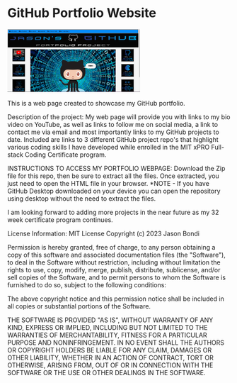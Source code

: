 # GitHub Portfolio Website
<a href="file:///C:/Users/jbond/OneDrive/Desktop/GitHub%20Portfolio%20Project.html">
<img src= "websitescreen.png" width='300'/> </a>

This is a web page created to showcase my GitHub portfolio.

Description of the project: My web page will provide you with links to my bio video on YouTube, as well as links to follow me on social media, a link to contact me via email and most importantly links to my GitHub projects to date. Included are links to 3 different GitHub project repo's that highlight various coding skills I have developed while enrolled in the MIT xPRO Full-stack Coding Certificate program. 

INSTRUCTIONS TO ACCESS MY PORTFOLIO WEBPAGE: Download the Zip file for this repo, then be sure to extract all the files. Once extracted, you just need to open the HTML file in your browser. *NOTE - If you have GitHub Desktop downloaded on your device you can open the repository using desktop without the need to extract the files.

I am looking forward to adding more projects in the near future as my 32 week certificate program continues.

License Information: MIT License Copyright (c) 2023 Jason Bondi

Permission is hereby granted, free of charge, to any person obtaining a copy of this software and associated documentation files (the "Software"), to deal in the Software without restriction, including without limitation the rights to use, copy, modify, merge, publish, distribute, sublicense, and/or sell copies of the Software, and to permit persons to whom the Software is furnished to do so, subject to the following conditions:

The above copyright notice and this permission notice shall be included in all copies or substantial portions of the Software.

THE SOFTWARE IS PROVIDED "AS IS", WITHOUT WARRANTY OF ANY KIND, EXPRESS OR IMPLIED, INCLUDING BUT NOT LIMITED TO THE WARRANTIES OF MERCHANTABILITY, FITNESS FOR A PARTICULAR PURPOSE AND NONINFRINGEMENT. IN NO EVENT SHALL THE AUTHORS OR COPYRIGHT HOLDERS BE LIABLE FOR ANY CLAIM, DAMAGES OR OTHER LIABILITY, WHETHER IN AN ACTION OF CONTRACT, TORT OR OTHERWISE, ARISING FROM, OUT OF OR IN CONNECTION WITH THE SOFTWARE OR THE USE OR OTHER DEALINGS IN THE SOFTWARE.
